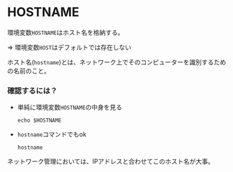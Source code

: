 # HOSTNAME

環境変数`HOSTNAME`はホスト名を格納する。

=> 環境変数`HOST`はデフォルトでは存在しない

ホスト名(`hostname`)とは、ネットワーク上でそのコンピューターを識別するための名前のこと。

### 確認するには？

- 単純に環境変数`HOSTNAME`の中身を見る

  ```
  echo $HOSTNAME
  ```

- `hostname`コマンドでもok

  ```
  hostname
  ```

ネットワーク管理においては、IPアドレスと合わせてこのホスト名が大事。

